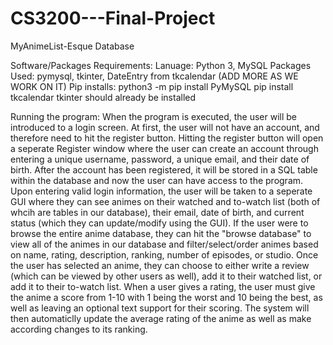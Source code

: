 # CS3200---Final-Project
MyAnimeList-Esque Database

Software/Packages Requirements:
  Lanuage: Python 3, MySQL
  Packages Used: pymysql, tkinter, DateEntry from tkcalendar (ADD MORE AS WE WORK ON IT)
  Pip installs:
    python3 -m pip install PyMySQL
    pip install tkcalendar
    tkinter should already be installed
 
Running the program:
When the program is executed, the user will be introduced to a login screen. At first, the user will not have an account, and therefore need to hit the register button. Hitting the register button will open a seperate Register window where the user can create an account through entering a unique username, password, a unique email, and their date of birth. 
After the account has been registered, it will be stored in a SQL table within the database and now the user can have access to the program. Upon entering valid login information, the user will be taken to a seperate GUI where they can see animes on their watched and to-watch list (both of whcih are tables in our database), their email, date of birth, and current status (which they can update/modify using the GUI). 
If the user were to browse the entire anime database, they can hit the "browse database" to view all of the animes in our database and filter/select/order animes based on name, rating, description, ranking, number of episodes, or studio. 
Once the user has selected an anime, they can choose to either write a review (which can be viewed by other users as well), add it to their watched list, or add it to their to-watch list. 
When a user gives a rating, the user must give the anime a score from 1-10 with 1 being the worst and 10 being the best, as well as leaving an optional text support for their scoring. The system will then automaticlly update the average rating of the anime as well as make according changes to its ranking. 
